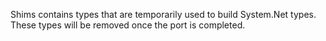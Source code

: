 Shims contains types that are temporarily used to build System.Net types.
These types will be removed once the port is completed.

